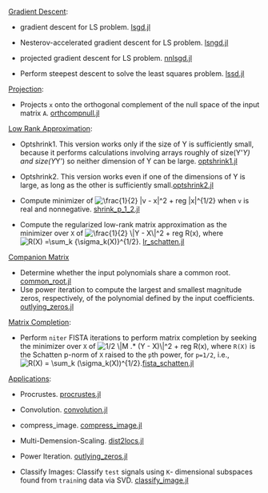 [Gradient Descent](./GradientDescent/):

- gradient descent for LS problem. [lsgd.jl](./GradientDescent/lsgd.jl)

- Nesterov-accelerated gradient descent  for LS problem. [lsngd.jl](./GradientDescent/lsngd.jl)

- projected gradient descent for LS problem. [nnlsgd.jl](./GradientDescent/nnlsgd.jl)
- Perform steepest descent to solve the least squares problem. [lssd.jl](./GradientDescent/lssd.jl)

[Projection](./Projection):

- Projects `x` onto the orthogonal complement of the null space of the input matrix `A`. [orthcompnull.jl](./projection/orthcompnull.jl)



[Low Rank Approximation](./LowRankApproximation/):

- Optshrink1. This version works only if the size of Y is sufficiently small, because it performs calculations involving arrays roughly of size(Y'*Y) and size(Y*Y') so neither dimension of Y can be large. [optshrink1.jl](./LowRankApproximation/optshrink1.jl)

- Optshrink2. This version works even if one of the dimensions of Y is large, as long as the other is sufficiently small.[optshrink2.jl](./LowRankApproximation/optshrink2.jl)

- Compute minimizer of <img src="https://latex.codecogs.com/svg.latex?\frac{1}{2}&space;|v&space;-&space;x|^2&space;&plus;&space;reg&space;|x|^{1/2}" title="\frac{1}{2} |v - x|^2 + reg |x|^{1/2}" /> when `v` is real and nonnegative. [shrink_p_1_2.jl](./LowRankApproximation/shrink_p_1_2.jl)
- Compute the regularized low-rank matrix approximation as the minimizer over `X` of <img src="https://latex.codecogs.com/svg.latex?\frac{1}{2}&space;\|Y&space;-&space;X\|^2&space;&plus;&space;reg&space;R(x)" title="\frac{1}{2} \|Y - X\|^2 + reg R(x)" />, where <img src="https://latex.codecogs.com/svg.latex?R(X)&space;=\sum_k&space;{\sigma_k(X)}^{1/2}" title="R(X) =\sum_k {\sigma_k(X)}^{1/2}" />. [lr_schatten.jl](./LowRankApproximation/lr_schatten.jl)



[Companion Matrix](./CompanionMatrix/)

- Determine whether the input polynomials share a common root. [common_root.jl](./CompanionMatrix/common_root.jl)
- Use power iteration to compute the largest and smallest magnitude zeros, respectively, of the polynomial defined by the input coefficients. [outlying_zeros.jl](./CompanionMatrix/outlying_zeros.jl)



[Matrix Completion](./MatrixCompletion/):

- Perform `niter` FISTA iterations to perform matrix completion by seeking the minimizer over `X` of <img src="https://latex.codecogs.com/svg.latex?1/2&space;\|M&space;.*&space;(Y&space;-&space;X)\|^2&space;&plus;&space;reg&space;R(x)" title="1/2 \|M .* (Y - X)\|^2 + reg R(x)" />, where `R(X)` is the Schatten p-norm of `X` raised to the `p`th power, for `p=1/2`, i.e., <img src="https://latex.codecogs.com/svg.latex?R(X)&space;=&space;\sum_k&space;(\sigma_k(X))^{1/2}" title="R(X) = \sum_k (\sigma_k(X))^{1/2}" />.[fista_schatten.jl](./MatrixCompletion/fista_schatten.jl)



[Applications](./Applications/):

- Procrustes. [procrustes.jl](./Applications/procrustes.jl)

- Convolution. [convolution.jl](./Applications/convolution.jl)

- compress_image. [compress_image.jl](./Applications/compress_image.jl)

- Multi-Demension-Scaling. [dist2locs.jl](./Applications/dist2locs.jl)

- Power Iteration. [outlying_zeros.jl](./CompanionMatrix/outlying_zeros.jl)

- Classify Images: Classify `test` signals using `K`- dimensional subspaces found from `train`ing data via SVD. [classify_image.jl](./Applications/classify_image.jl)







